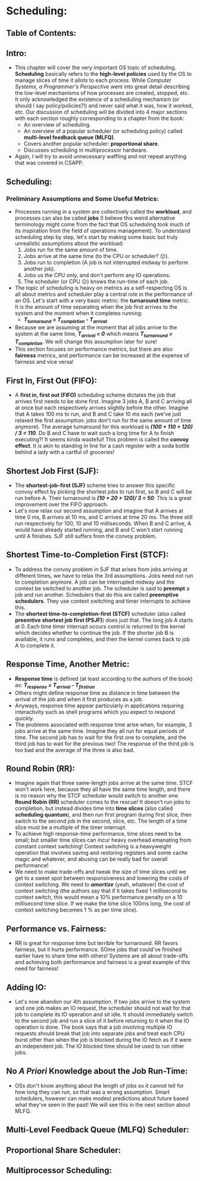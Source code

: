 # Scheduling:
## Table of Contents:

## Intro:
- This chapter will cover the very important OS topic of scheduling. **Scheduling** basically refers to the **high-level policies** used by the OS to manage slices of time it allots to each process. While *Computer Systems, a Programmer's Perspective* went into great detail describing the low-level mechanisms of how processes are created, stopped, etc. It only acknowledged the existence of a scheduling mechanism (or should I say policy/policies?!) and never said what it was, how it worked, etc. Our discussion of scheduling will be divided into 4 major sections with each section roughly corresponding to a chapter from the book:
	- An overview of scheduling.
	- An overview of a popular scheduler (or scheduling policy) called **multi-level feedback queue (MLFQ)**.
	- Covers another popular scheduler: **proportional share**.
	- Discusses scheduling in multiprocessor hardware. 
- Again, I will try to avoid unnecessary waffling and not repeat anything that was covered in CSAPP.

## Scheduling:
### Preliminary Assumptions and Some Useful Metrics:
- Processes running in a system are collectively called the **workload**, and processes can also be called **jobs** (I believe this weird alternative terminology might come from the fact that OS scheduling took much of its inspiration from the field of operations management). To understand scheduling step by step, let's start by making some basic but truly unrealistic assumptions about the workload:
	1. Jobs run for the same amount of time.
	2. Jobs arrive at the same time (to the CPU or scheduler? :confused:).
	3. Jobs run to completion (A job is not interrupted midway to perform another job).
	4. Jobs us the CPU only, and don't perform any IO operations.
	5. The scheduler (or CPU :confused:) knows the run-time of each job.
- The topic of scheduling is heavy on metrics as a self-respecting OS is all about metrics and scheduler play a central role in the performance of an OS. Let's start with a very basic metric: the **turnaround time** metric. It is the amount of time separating when the job first arrives to the system and the moment when it completes running:
	- ***T<sub>turnaround</sub> = T<sub>completion</sub> - T<sub>arrival</sub>***
- Because we are assuming at the moment that all jobs arrive to the system at the same time, ***T<sub>arrival</sub> = 0*** which means ***T<sub>turnaround</sub> = T<sub>completion</sub>***. We will change this assumption later for sure!
- This section focuses on performance metrics, but there are also **fairness** metrics, and performance can be increased at the expense of fairness and vice versa!

## First In, First Out (FIFO):
- A **first in, first out (FIFO)** scheduling scheme dictates the job that arrives first needs to be done first. Imagine 3 jobs A, B and C arriving all at once but each respectively arrives slightly before the other. Imagine that A takes 100 ms to run, and B and C take 10 ms each (we've just relaxed the first assumption: jobs don't run for the same amount of time anymore). The average turnaround for this workload is ***(100 + 110 + 120) / 3  = 110***. Do B and C have to wait such a long time for A to finish executing?! It seems kinda wasteful! This problem is called the **convoy effect**. It is akin to standing in line for a cash register with a soda bottle behind a lady with a cartful of groceries!

## Shortest Job First (SJF):
- The **shortest-job-first (SJF)** scheme tries to answer this specific convoy effect by picking the shortest jobs to run first, so B and C will be run before A. Their turnaround is ***(10 + 20 + 120)/ 3 = 50***. This is a great improvement over the FIFO approach.
- Let's now relax our second assumption and imagine that A arrives at time 0 ms, B arrives at 10 ms, and C arrives at time 20 ms. The three still run respectively for 100, 10 and 10 milliseconds. When B and C arrive, A would have already started running, and B and C won't start running until A finishes. SJF still suffers from the convoy problem.

## Shortest Time-to-Completion First (STCF):
- To address the convoy problem in SJF that arises from jobs arriving at different times, we have to relax the 3rd assumptions. Jobs need not run to completion anymore. A job can be interrupted midway and the context be switched to another job. The scheduler is said to **preempt** a job and run another. Schedulers that do this are called **preemptive schedulers**. They use context switching and timer interrupts to achieve this.
- The **shortest time-to-completion-first (STCF)** scheduler (also called **preemtive shortest job first (PSJF)**) does just that. The long job A starts at 0. Each time timer interrupt occurs control is returned to the kernel which decides whether to continue the job. If the shorter job B is available, it runs and completes, and then the kernel comes back to job A to complete it.

## Response Time, Another Metric:
- **Response time** is defined (at least according to the authors of the book) as:
	***T<sub>response</sub> = T<sub>arrival</sub> - T<sub>firstrun</sub>***
- Others might define response time as distance in time between the arrival of the job and when it first produces as a job.
- Anyways, response time appear particularly in applications requiring interactivity such as shell programs which you expect to respond quickly.
- The problems associated with response time arise when, for example, 3 jobs arrive at the same time. Imagine they all run for equal periods of time. The second job has to wait for the first one to complete, and the third job has to wait for the previous two! The response of the third job is too bad and the average of the three is also bad.

## Round Robin (RR):
- Imagine again that three same-length jobs arrive at the same time. STCF won't work here, because they all have the same time length, and there is no reason why the STCF scheduler would switch to another one. **Round Robin (RR)** scheduler comes to the rescue! It doesn't run jobs to completion, but instead divides time into **time slices** (also called **scheduling quantum**), and then run first program during first slice, then switch to the second job in the second, slice, etc. The length of a time slice must be a multiple of the timer interrupt. 
- To achieve high response-time performance, time slices need to be small; but smaller time slices can incur heavy overhead emanating from constant context switching! Context switching is a heavyweight operation that involves saving and restoring registers and some cache magic and whatever, and abusing can be really bad for overall performance!
- We need to make trade-offs and tweak the size of time slices until we get to a sweet spot between responsiveness and lowering the costs of context switching. We need to ***amortize*** (yeah, whatever) the cost of context switching (the authors say that if it takes fixed 1 millisecond to context switch, this would mean a 10% performance penalty on a 10 millisecond time slice. If we make the time slice 100ms long, the cost of context switching becomes 1 % as per time slice).

## Performance vs. Fairness:
- RR is great for response time but terrible for turnaround. RR favors fairness, but it hurts performance. SOme jobs that could've finished earlier have to share time with others! Systems are all about trade-offs and achieving both performance and fairness is a great example of this need for fairness!

## Adding IO:
- Let's now abandon our 4th assumption. If two jobs arrive to the system and one job makes an IO request, the scheduler should not wait for that job to complete its IO operation and sit idle. It should immediately switch to the second job and run a slice of it before returning to it when the IO operation is done. The book says that a job involving multiple IO requests should break that job into separate jobs and treat each CPU burst other than when the job is blocked during the IO fetch as if it were an independent job. The IO blocked time should be used to run other jobs.

## No ***A Priori*** Knowledge about the Job Run-Time:
- OSs don't know anything about the length of jobs so it cannot tell for how long they can run, so that was a wrong assumption. Smart schedulers, however can make modest predictions about future based what they've seen in the past! We will see this in the next section about MLFQ. 

## Multi-Level Feedback Queue (MLFQ) Scheduler:
## Proportional Share Scheduler:
## Multiprocessor Scheduling: